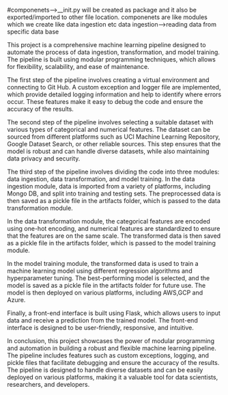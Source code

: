 #componenets-->__init.py will be created as package and it also be exported/imported to other file location.
componenets are like modules which we create like data ingestion etc
data ingestion-->reading data from specific data base

This project is a comprehensive machine learning pipeline designed to automate the process of data ingestion, transformation, and model training. The pipeline is built using modular programming techniques, which allows for flexibility, scalability, and ease of maintenance.

The first step of the pipeline involves creating a virtual environment and connecting to Git Hub. A custom exception and logger file are implemented, which provide detailed logging information and help to identify where errors occur. These features make it easy to debug the code and ensure the accuracy of the results.

The second step of the pipeline involves selecting a suitable dataset with various types of categorical and numerical features. The dataset can be sourced from different platforms such as UCI Machine Learning Repository, Google Dataset Search, or other reliable sources. This step ensures that the model is robust and can handle diverse datasets, while also maintaining data privacy and security.

The third step of the pipeline involves dividing the code into three modules: data ingestion, data transformation, and model training. In the data ingestion module, data is imported from a variety of platforms, including Mongo DB, and split into training and testing sets. The preprocessed data is then saved as a pickle file in the artifacts folder, which is passed to the data transformation module.

In the data transformation module, the categorical features are encoded using one-hot encoding, and numerical features are standardized to ensure that the features are on the same scale. The transformed data is then saved as a pickle file in the artifacts folder, which is passed to the model training module.

In the model training module, the transformed data is used to train a machine learning model using different regression algorithms and hyperparameter tuning. The best-performing model is selected, and the model is saved as a pickle file in the artifacts folder for future use. The model is then deployed on various platforms, including AWS,GCP and Azure.

Finally, a front-end interface is built using Flask, which allows users to input data and receive a prediction from the trained model. The front-end interface is designed to be user-friendly, responsive, and intuitive.

In conclusion, this project showcases the power of modular programming and automation in building a robust and flexible machine learning pipeline. The pipeline includes features such as custom exceptions, logging, and pickle files that facilitate debugging and ensure the accuracy of the results. The pipeline is designed to handle diverse datasets and can be easily deployed on various platforms, making it a valuable tool for data scientists, researchers, and developers.
